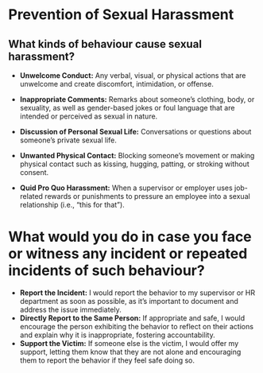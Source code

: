 # Prevention of Sexual Harassment

## What kinds of behaviour cause sexual harassment?

* **Unwelcome Conduct:** Any verbal, visual, or physical actions that are unwelcome and create discomfort, intimidation, or offense.

* **Inappropriate Comments:** Remarks about someone’s clothing, body, or sexuality, as well as gender-based jokes or foul language that are intended or perceived as sexual in nature.

* **Discussion of Personal Sexual Life:** Conversations or questions about someone’s private sexual life.

* **Unwanted Physical Contact:** Blocking someone’s movement or making physical contact such as kissing, hugging, patting, or stroking without consent.

* **Quid Pro Quo Harassment:** When a supervisor or employer uses job-related rewards or punishments to pressure an employee into a sexual relationship (i.e., “this for that”).


# What would you do in case you face or witness any incident or repeated incidents of such behaviour?

* **Report the Incident:** I would report the behavior to my supervisor or HR department as soon as possible, as it’s important to document and address the issue immediately. 
* **Directly Report to the Same Person:** If appropriate and safe, I would encourage the person exhibiting the behavior to reflect on their actions and explain why it is inappropriate, fostering accountability.
* **Support the Victim:** If someone else is the victim, I would offer my support, letting them know that they are not alone and encouraging them to report the behavior if they feel safe doing so.